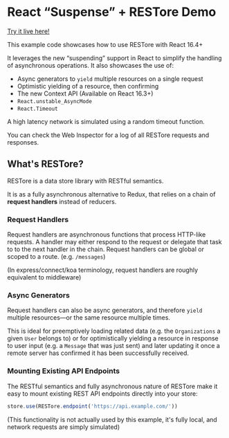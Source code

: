 # React “Suspense” + RESTore Demo

[Try it live here!](https://restore-react-example.now.sh)

This example code showcases how to use RESTore with React 16.4+

It leverages the new “suspending” support in React to simplify the handling of asynchronous operations. It also showcases the use of:

- Async generators to `yield` multiple resources on a single request
- Optimistic yielding of a resource, then confirming
- The new Context API (Available on React 16.3+)
- `React.unstable_AsyncMode`
- `React.Timeout`

A high latency network is simulated using a random timeout function.

You can check the Web Inspector for a log of all RESTore requests and responses.

## What's RESTore?

RESTore is a data store library with RESTful semantics.

It is as a fully asynchronous alternative to Redux, that relies on a chain of **request handlers** instead of reducers.

### Request Handlers

Request handlers are asynchronous functions that process HTTP-like requests. A handler may either respond to the request or delegate that task to to the next handler in the chain. Request handlers can be global or scoped to a route. (e.g. `/messages`)

(In express/connect/koa terminology, request handlers are roughly equivalent to middleware)

### Async Generators

Request handlers can also be async generators, and therefore `yield` multiple resources—or the same resource multiple times.

This is ideal for preemptively loading related data (e.g. the `Organizations` a given `User` belongs to) or for optimistically yielding a resource in response to user input (e.g. a `Message` that was just sent) and later updating it once a remote server has confirmed it has been successfully received.

### Mounting Existing API Endpoints

The RESTful semantics and fully asynchronous nature of RESTore make it easy to mount existing REST API endpoints directly into your store:

```js
store.use(RESTore.endpoint('https://api.example.com/'))
```

(This functionality is not actually used by this example, it's fully local, and network requests are simply simulated)

